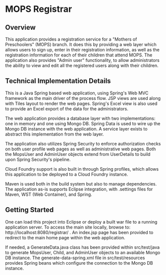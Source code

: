 # MOPS Registrar #

## Overview ##

This application provides a registration service for a "Mothers of Preschoolers" (MOPS) branch.  It does
this by providing a web layer which allows users to sign up, enter in their registration information, as 
well as the registration information for each of their children that attend MOPS.  The application
also provides "Admin user" functionality, to allow administrators the ability to view and edit all the 
registered users along with their children.

## Technical Implementation Details ##

This is a Java Spring based web application, using Spring's Web MVC framework as the main driver of the
process flow.  JSP views are used along with Tiles layout to render the web pages.  Spring's Excel
view is also used to provide an Excel export of the data for the administrators.  

The web application provides a database layer with two implementations: one in memory and one using Mongo
DB.  Spring Data is used to wire up the Mongo DB instance with the web application.  A service layer 
exists to abstract this implementation from the web layer.

The application also utilizes Spring Security to enforce authorization checks on both user profile web pages
as well as administrative web pages.  Both the MopsUser and AdminUser objects extend from UserDetails to
build upon Spring Security's pipeline.

Cloud Foundry support is also built in through Spring profiles, which allows this application to be deployed
to a Cloud Foundry instance.

Maven is used both in the build system but also to manage dependencies.  The application as-is supports
Eclipse integration, with .settings files for Maven, WST (Web Container), and Spring.

## Getting Started ##

One can load this project into Eclipse or deploy a built war file to a running application server.  To access
the main site locally, browse to: http://localhost:8080/registrar/ .  An index.jsp page has been provided to
redirect to the main home page within the web application.

If needed, a GenerateData.java class has been provided within src/test/java to generate MopsUser, Child, and
AdminUser objects to an available Mongo DB instance.  The generate-data-spring.xml file in src/test/resources
provides Spring beans which configure the connection to the Mongo DB instance.
